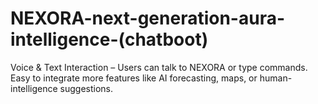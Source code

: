 # NEXORA-next-generation-aura-intelligence-(chatboot)

Voice & Text Interaction – Users can talk to NEXORA or type commands.
Easy to integrate more features like AI forecasting, maps, or human-intelligence suggestions.
